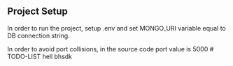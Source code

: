 ## Project Setup

In order to run the project, setup .env and set MONGO_URI variable equal to DB connection string.

In order to avoid port collisions, in the source code port value is 5000
#   T O D O - L I S T 
 
 
hell bhsdk 